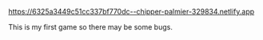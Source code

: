 https://6325a3449c51cc337bf770dc--chipper-palmier-329834.netlify.app

This is my first game so there may be some bugs.
